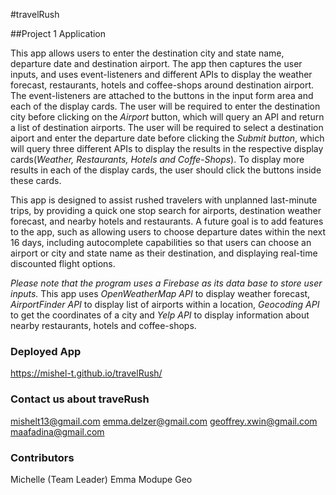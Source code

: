 #travelRush

##Project 1 Application

This app allows users to enter the destination city and state name, departure date and destination airport. The app then captures the user inputs, and uses event-listeners and different APIs to display the weather forecast, restaurants, hotels and coffee-shops around destination airport. The event-listeners are attached to the buttons in the input form area and each of the display cards. The user will be required to enter the destination city before clicking on the *Airport* button, which will query an API and return a list of destination airports. The user will be required to select a destination aiport and enter the departure date before clicking the *Submit button*, which will query three different APIs to display the results in the respective display cards(*Weather, Restaurants, Hotels and Coffe-Shops*). To display more results in each of the display cards, the user should click the buttons inside these cards.

This app is designed to assist rushed travelers with unplanned last-minute trips, by providing a quick one stop search for airports, destination weather forecast, and nearby hotels and restaurants. A future goal is to add features to the app, such as allowing users to choose departure dates within the next 16 days, including autocomplete capabilities so that users can choose an airport or city and state name as their destination, and displaying real-time discounted flight options.


*Please note that the program uses a Firebase as its data base to store user inputs.* This app uses *OpenWeatherMap API* to display weather forecast, *AirportFinder API* to display list of airports within a location, *Geocoding API* to get the coordinates of a city and *Yelp API* to display information about nearby restaurants, hotels and coffee-shops.

### Deployed App
https://mishel-t.github.io/travelRush/

### Contact us about traveRush
mishelt13@gmail.com
emma.delzer@gmail.com
geoffrey.xwin@gmail.com
maafadina@gmail.com


### Contributors 
Michelle (Team Leader)
Emma 
Modupe
Geo

